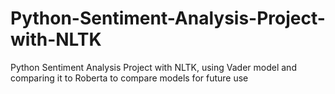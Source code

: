 # Python-Sentiment-Analysis-Project-with-NLTK
Python Sentiment Analysis Project with NLTK, using Vader model and comparing it to Roberta to compare models for future use
